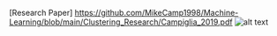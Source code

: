[Research Paper] https://github.com/MikeCamp1998/Machine-Learning/blob/main/Clustering_Research/Campiglia_2019.pdf
![alt text](https://github.com/MikeCamp1998/Machine-Learning/blob/main/Clustering_Research/Clustering%20Research.jpg)

